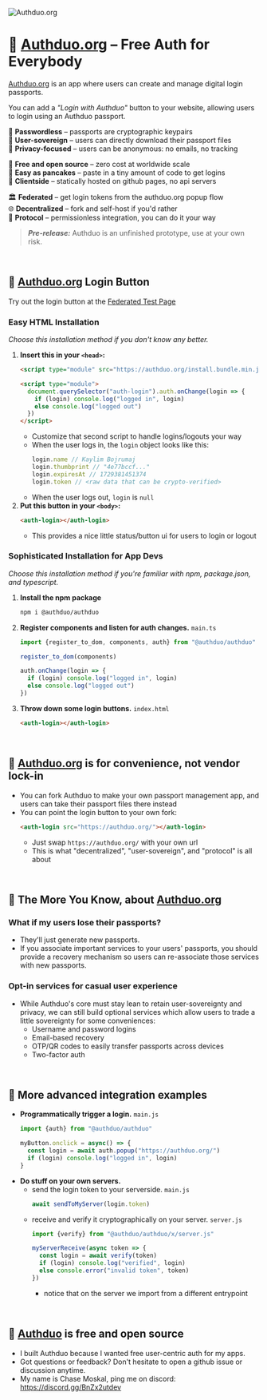 
![Authduo.org](https://i.imgur.com/Pr6ILnz.png)

# 🗽 [Authduo.org](https://authduo.org/) – Free Auth for Everybody

[Authduo.org](https://authduo.org/) is an app where users can create and manage digital login passports.

You can add a *"Login with Authduo"* button to your website, allowing users to login using an Authduo passport.

🔑 **Passwordless** – passports are cryptographic keypairs  
🗽 **User-sovereign** – users can directly download their passport files  
🥷 **Privacy-focused** – users can be anonymous: no emails, no tracking  

💖 **Free and open source** – zero cost at worldwide scale  
🥞 **Easy as pancakes** – paste in a tiny amount of code to get logins  
📱 **Clientside** – statically hosted on github pages, no api servers  

🏛️ **Federated** – get login tokens from the authduo.org popup flow  
🌐 **Decentralized** – fork and self-host if you'd rather  
📜 **Protocol** – permissionless integration, you can do it your way  

> ***Pre-release:*** Authduo is an unfinished prototype, use at your own risk.

<br/>

## 🪪 [Authduo.org](https://authduo.org/) Login Button

Try out the login button at the [Federated Test Page](https://authduo.org/federated/)

### Easy HTML Installation

*Choose this installation method if you don't know any better.*

1. **Insert this in your `<head>`:**
    ```html
    <script type="module" src="https://authduo.org/install.bundle.min.js"></script>

    <script type="module">
      document.querySelector("auth-login").auth.onChange(login => {
        if (login) console.log("logged in", login)
        else console.log("logged out")
      })
    </script>
    ```
    - Customize that second script to handle logins/logouts your way
    - When the user logs in, the `login` object looks like this:
      ```js
      login.name // Kaylim Bojrumaj
      login.thumbprint // "4e77bccf..."
      login.expiresAt // 1729381451374
      login.token // <raw data that can be crypto-verified>
      ```
    - When the user logs out, `login` is `null`
1. **Put this button in your `<body>`:**
    ```html
    <auth-login></auth-login>
    ```
    - This provides a nice little status/button ui for users to login or logout

### Sophisticated Installation for App Devs

*Choose this installation method if you're familiar with npm, package.json, and typescript.*

1. **Install the npm package**
    ```sh
    npm i @authduo/authduo
    ```
1. **Register components and listen for auth changes.** `main.ts`
    ```ts
    import {register_to_dom, components, auth} from "@authduo/authduo"

    register_to_dom(components)

    auth.onChange(login => {
      if (login) console.log("logged in", login)
      else console.log("logged out")
    })
    ```
1. **Throw down some login buttons.** `index.html`
    ```html
    <auth-login></auth-login>
    ```

<br/>

## 💁 [Authduo.org](https://authduo.org/) is for convenience, not vendor lock-in
- You can fork Authduo to make your own passport management app, and users can take their passport files there instead
- You can point the login button to your own fork:
  ```html
  <auth-login src="https://authduo.org/"></auth-login>
  ```
  - Just swap `https://authduo.org/` with your own url
  - This is what "decentralized", "user-sovereign", and "protocol" is all about

<br/>

## 🌠 The More You Know, about [Authduo.org](https://authduo.org/)

### What if my users lose their passports?
- They'll just generate new passports.
- If you associate important services to your users' passports, you should provide a recovery mechanism so users can re-associate those services with new passports.

### Opt-in services for casual user experience
- While Authduo's core must stay lean to retain user-sovereignty and privacy, we can still build optional services which allow users to trade a little sovereignty for some conveniences:
  - Username and password logins
  - Email-based recovery
  - OTP/QR codes to easily transfer passports across devices
  - Two-factor auth

<br/>

## 🧐 More advanced integration examples

- **Programmatically trigger a login.** `main.js`
  ```js
  import {auth} from "@authduo/authduo"

  myButton.onclick = async() => {
    const login = await auth.popup("https://authduo.org/")
    if (login) console.log("logged in", login)
  }
  ```
- **Do stuff on your own servers.**
  - send the login token to your serverside. `main.js`
    ```js
    await sendToMyServer(login.token)
    ```
  - receive and verify it cryptographically on your server. `server.js`
    ```js
    import {verify} from "@authduo/authduo/x/server.js"

    myServerReceive(async token => {
      const login = await verify(token)
      if (login) console.log("verified", login)
      else console.error("invalid token", token)
    })
    ```
    - notice that on the server we import from a different entrypoint

<br/>

## 💖 [Authduo](https://authduo.org/) is free and open source
- I built Authduo because I wanted free user-centric auth for my apps.
- Got questions or feedback? Don't hesitate to open a github issue or discussion anytime.
- My name is Chase Moskal, ping me on discord: https://discord.gg/BnZx2utdev

